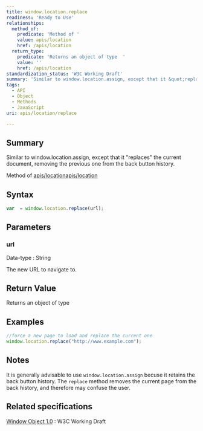 ```yaml
---
title: window.location.replace
readiness: 'Ready to Use'
relationships:
  method_of:
    predicate: 'Method of '
    value: apis/location
    href: /apis/location
  return_type:
    predicate: 'Returns an object of type  '
    value: ''
    href: /apis/location
standardization_status: 'W3C Working Draft'
summary: 'Similar to window.location.assign, except that it &quot;replaces&quot; the current document, removing the previous one from the back button history.'
tags:
  - API
  - Object
  - Methods
  - JavaScript
uri: apis/location/replace

---
```

## Summary

Similar to window.location.assign, except that it &quot;replaces&quot; the current document, removing the previous one from the back button history.

Method of [apis/location](/apis/location)[apis/location](/apis/location)

## Syntax

``` js
var  = window.location.replace(url);
```

## Parameters

### url

 Data-type
:   String

 The new URL to navigate to.

## Return Value

Returns an object of type

## Examples

``` js
//force a new page to load and replace the current one
window.location.replace("http://www.example.com");
```

## Notes

It is generally advisable to use `window.location.assign` becuse it retains the back button history. The `replace` method removes the current page from the back history, and therefore may confuse the user.

## Related specifications

[Window Object 1.0](http://www.w3.org/TR/Window/)
:   W3C Working Draft
